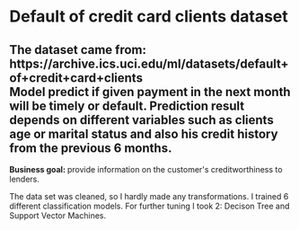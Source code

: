 <h1>Default of credit card clients dataset</h1> 
<h2>The dataset came from: https://archive.ics.uci.edu/ml/datasets/default+of+credit+card+clients<br>Model predict if given payment in the next month will be timely or default. Prediction result depends on different variables such as clients age or marital status and also his credit history from the previous 6 months.</h2>
<p><b>Business goal: </b>provide information on the customer's creditworthiness to lenders.</p>
<p>The data set was cleaned, so I hardly made any transformations. I trained 6 different classification models. For further tuning I took 2: Decison Tree and Support Vector Machines.</p>
